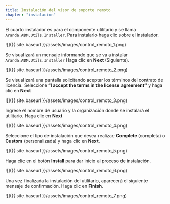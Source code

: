 ```yaml
---
title: Instalación del visor de soporte remoto
chapter: "instalacion"
---
```


El cuarto instalador es para el componente utilitario y se llama `Aranda.ADM.Utils.Installer`.
Para instalarlo haga clic sobre el instalador.

![]({{ site.baseurl }}/assets/images/control_remoto_1.png)

Se visualizará un mensaje informando que se va a instalar `Aranda.ADM.Utils.Installer` Haga clic en **Next** (Siguiente).

![]({{ site.baseurl }}/assets/images/control_remoto_2.png)

Se visualizará una pantalla solicitando aceptar los términos del contrato de licencia. Seleccione “**I accept the terms in the license** **agreement”** y haga clic en **Next**

![]({{ site.baseurl }}/assets/images/control_remoto_3.png)

Ingrese el nombre de usuario y la organización donde se instalará el utilitario. Haga clic en **Next**

![]({{ site.baseurl }}/assets/images/control_remoto_4.png)

Seleccione el tipo de instalación que desea realizar; **Complete** (completa) o **Custom** (personalizada) y haga clic en **Next**.

![]({{ site.baseurl }}/assets/images/control_remoto_5.png)

Haga clic en el botón **Install** para dar inicio al proceso de instalación.

![]({{ site.baseurl }}/assets/images/control_remoto_6.png)

Una vez finalizada la instalación del utilitario, aparecerá el siguiente mensaje de confirmación. Haga clic en **Finish**.

![]({{ site.baseurl }}/assets/images/control_remoto_7.png)
